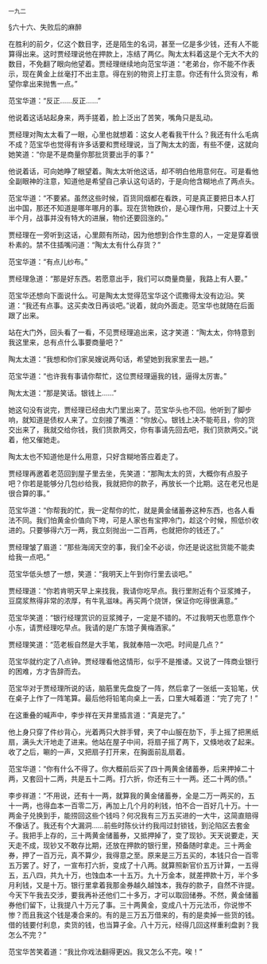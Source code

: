    一九二 

   §六十六、失败后的麻醉

   在胜利的前夕，亿这个数目字，还是陌生的名词，甚至一亿是多少钱，还有人不能算得出来。这时贾经理说他在押款上，冻结了两亿。陶太太料着这是个无大不大的数目，不免翻了眼向他望着。贾经理继续地向范宝华道：“老弟台，你不能不作表示，现在黄金上丝毫打不出主意。得在别的物资上打主意。你还有什么货没有，希望你拿出来抛售一点。”

   范宝华道：“反正……反正……”

   他说着这话站起身来，两手搓着，脸上泛出了苦笑，嘴角只是乱动。

   贾经理对陶太太看了一眼，心里也就想着：这女人老看我干什么？我还有什么毛病不成？范宝华也觉得有许多话要和贾经理说，当了陶太太的面，有些不便，这就向她笑道：“你是不是商量你那批货要出手的事？”

   他说着话，可向她睁了眼望着。陶太太听他这话，却不明白他用意何在。可是看他全副眼神的注意，知道他是希望自己承认这句话的，于是向他含糊地点了两点头。

   范宝华道：“不要紧。虽然这些时候，百货同烟都在看跌，可是真正要把日本人打出中国，那还不知道是哪年哪月的事。现在货物跌价，是心理作用，只要过上十天半个月，战事并没有特大的进展，物价还要回涨的。”

   贾经理在一旁听到这话，心里颇有所动，因为他想到合作生意的人，一定是穿着很朴素的。禁不住插嘴问道：“陶太太有什么存货？”

   范宝华道：“有点儿纱布。”

   贾经理急道：“那是好东西。若愿意出手，我们可以商量商量，我路上有人要。”

   范宝华还想向下面说什么。可是陶太太觉得范宝华这个谎撒得太没有边沿。笑道：“我还有点事。这买卖改日再谈吧。”说着，就向外面走。范宝华也就随在后面跟了出来。

   站在大门外，回头看了一看，不见贾经理追出来，这才笑道：“陶太太，你特意到我这里来，总有点什么事要商量吧？”

   陶太太道：“我想和你们家吴嫂说两句话，希望她到我家里去一趟。”

   范宝华道：“也许我有事请你帮忙，这位贾经理逼我的钱，逼得太厉害。”

   陶太太道：“那是笑话。银钱上……”

   她这句没有说完，贾经理已经由大门里出来了。范宝华头也不回。他听到了脚步响，就知道是债权人来了。立刻接了嘴道：“你放心。银钱上决不能苟且，你的货交出来了，我就交给你钱，我们货款两交，你有事请先回去吧，我们货款两交。”说着，他又催她走。

   陶太太也不知道他是什么用意，只好含糊地答应着走了。

   贾经理再邀着老范回到屋子里去坐，先笑道：“那陶太太的货，大概你有点股子吧？你若是能够分几包纱给我，我就把你的款子，再放长一个比期。这在老兄也是很合算的事。”

   范宝华道：“你帮我的忙，我一定帮你的忙，就是黄金储蓄券这种东西，也各人看法不同。我们怕黄金价值向下垮，可是人家也有宝押冷门，趁这个时候，照低价收进的。只要够得六万一两，我立刻抛出一二百两，也就把你的钱还了。”

   贾经理皱了眉道：“那些海阔天空的事，我们全不必谈，你还是说这批货能不能卖给我一点吧。”

   范宝华低头想了一想，笑道：“我明天上午到你行里去谈吧。”

   贾经理道：“你若肯明天早上来找我，我请你吃早点。我行里附近有个豆浆摊子，豆腐浆熬得非常的浓厚，有牛乳滋味。再买两个烧饼，保证你吃得很满意。”

   范宝华笑道：“银行经理赏识的豆浆摊子，一定是不错的。不过我明天也愿意作个小东，请贾经理吃早点。我请的是广东馆子黄梅酒家。”

   贾经理笑道：“范老板自然是大手笔，我就奉陪一次吧。时间是几点？”

   范宝华就约定了八点钟。贾经理看他这情形，似乎不是推诿。又说了一阵商业银行的困难，方才告辞而去。

   范宝华对于贾经理所说的话，脑筋里先盘旋了一阵，然后拿了一张纸一支铅笔，伏在桌子上作了一阵笔算。最后他将铅笔向桌上一丢，口里大喊着道：“完了完了！”

   在这重叠的喊声中，李步祥在天井里插言道：“真是完了。”

   他上身只穿了件纱背心，光着两只大胖手臂，夹了中山服在肋下，手上摇了把黑纸扇，满头大汗地走了进来。他站在屋子中间，将扇子摇了两下，又倏地收了起来。收了之后，唰的一声，又把扇子打开来，在胸面前乱扇着。

   范宝华道：“你有什么不得了。你大概前后买了四十两黄金储蓄券，后来押掉二十两，又套回十二两，共是五十二两。打六折，你还有三十一两。还二十两的债。”

   李步祥道：“不用说，还有十一两，就算我的黄金储蓄券，全是二万一两买的，五十一两，也得血本一百零二万，再加上几个月的利钱，怕不合一百好几十万。十一两金子兑换到手，能捞回这些个钱吗？何况我有三万五买进的一大牛，这简直赔得不像话了。我还有个大漏洞……前些时陈伙计约我闯过封锁钱，到沦陷区去套金子。我把手上存的，三十两黄金储蓄券，又抵押掉了，变了现钞。天天说要走，天天走不成，现钞又不敢存比期，还放在押款的银行里，预备随时拿走。三十两金券，押了一百万元，真不算少，我得意之至。原来是三万五买的，本钱只合一百零五万罢了。好了，一宣布打六折，变成了十八两。就算照新官价五万计算，一五得五，五八四，共九十万，也蚀血本一十五万。九十万金本，就差押款十万，半个多月利钱，又是十万。银行里拿着我那金券越久越蚀本，我存的款子，自然不许提。今天下午我去交涉，要我再补还他们二十多万，才可以取回储券。不然，黄金储蓄券他们留下，让我提八十万元了事。三十两黄金，变成八十万元法币，你说惨不惨？而且我这个钱是凑合来的。有的是三万五万借来的，有的是卖掉一些货的钱。借的钱要付利息，卖货的钱，也当算子金。八十万元，经得几回这样重利盘剥？我怎么不完？”

   范宝华苦笑着道：“我比你戏法翻得更凶。我又怎么不完。唉！”


